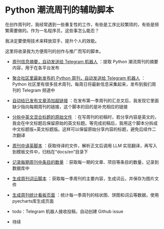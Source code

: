 # Python 潮流周刊的辅助脚本

在创作周刊时，我经常遇到一些重复性的工作，有些是工序比较繁琐的，有些是频繁需要做的。作为一名程序员，这些事怎么能忍？

我决定要使用技术来释放双手，提升个人的效能。

这里将收录我为方便周刊的创作与推广而写的脚本。

- [周刊信息摘要，自动发送给 Telegram 机器人](./weekly_summary.py) ：提取 Python 潮流周刊的摘要内容，用于在各平台发布

- [聚合社区里最新发布的 Python 周刊，自动发送给 Telegram 机器人](./weekly_collection.py) ：Python 社区里有很多技术周刊，每周日将最新信息采集起来，发布到我们周刊的 Telegram 频道中

- [自动给已发布文章添加超链接](./weekly_season_link.py) ：在发布第一季周刊的汇总文后，我发现它里面缺少指向每期周刊的链接，这个脚本的目的是补充相应的链接

- [分拆中英文混合标题的原始文件](./split_weekly_file.py) ：在写周刊的初稿时，若分享内容是英文的，我会在中文标题后保留原始的英文标题。等完成初稿后，我用这个脚本分拆成中文标题版+英文标题版。这样可以保留原始分享内容的标题，避免后续作二次翻译

- [周刊中译英脚本](./weekly_translation.py) ：获取待译的文件，解析正文后调用 LLM 实现翻译，再写入到模板文件中，归档在“docs/en”目录下

- [记录每期周刊中条目的数量](./weekly_save_count.py) ：获取每一期的文章、项目等条目的数量，记录到数据库中

- [生成周刊词云脚本](./weekly_wordcloud.py) ：获取每一季周刊的主要内容，生成词云，并保存为图片文件

- [生成周刊统计看板页面](./weekly_kanban.py) ：统计每一季周刊的柱状图、饼图和词云等数据，使用pyecharts库生成页面

- todo：Telegram 机器人接收投稿，自动创建 Github issue

- 待续